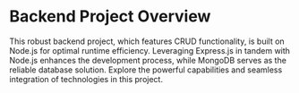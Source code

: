 # Backend Project Overview


This robust backend project, which features CRUD functionality, is built on Node.js for optimal runtime efficiency. Leveraging Express.js in tandem with Node.js enhances the development process, while MongoDB serves as the reliable database solution. Explore the powerful capabilities and seamless integration of technologies in this project.